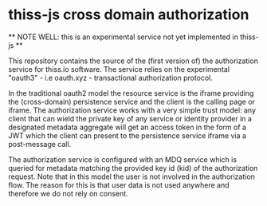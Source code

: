 thiss-js cross domain authorization
=====

** NOTE WELL: this is an experimental service not yet implemented in thiss-js **

This repository contains the source of the (first version of) the authorization service for
thiss.io software. The service relies on the experimental "oauth3" - i.e oauth.xyz - transactional
authorization protocol.

In the traditional oauth2 model the resource service is the iframe providing the (cross-domain)
persistence service and the client is the calling page or iframe. The authorization service 
works with a very simple trust model: any client that can wield the private key of any service
or identity provider in a designated metadata aggregate will get an access token in the form
of a JWT which the client can present to the persistence service iframe via a post-message call.

The authorization service is configured with an MDQ service which is queried for metadata
matching the provided key id (kid) of the authorization request. Note that in this model
the user is not involved in the authorization flow. The reason for this is that user data is
not used anywhere and therefore we do not rely on consent.
